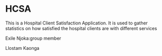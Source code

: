 HCSA
====

This is a Hospital Client Satisfaction Application. It is used to gather statistics on how satisfied the hospital clients are with different services 



Exile Njoka:group member

Llostam Kaonga

